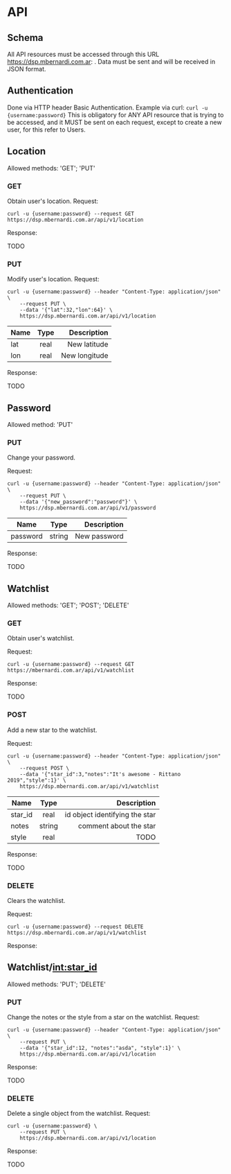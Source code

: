 # API

## Schema

All API resources must be accessed through this URL https://dsp.mbernardi.com.ar: . Data must be sent and will
be received in JSON format.

## Authentication

Done via HTTP header Basic Authentication.
Example via curl:
 `curl -u {username:password}`
This is obligatory for ANY API resource that is trying to be accessed,
and it MUST be sent on each request, except to create a new user,
for this refer to Users.

## Location

Allowed methods: 'GET'; 'PUT'

### GET

Obtain user's location.
Request:
```
curl -u {username:password} --request GET https://dsp.mbernardi.com.ar/api/v1/location
```
Response:

TODO

### PUT

Modify user's location.
Request:
```
curl -u {username:password} --header "Content-Type: application/json" \
    --request PUT \
    --data '{"lat":32,"lon":64}' \
    https://dsp.mbernardi.com.ar/api/v1/location
```

| Name | Type | Description |
| --- |:---:| ---:|
| lat | real | New latitude |
| lon | real | New longitude |


Response:

TODO

## Password

Allowed method: 'PUT'

### PUT

Change your password.

Request:
```
curl -u {username:password} --header "Content-Type: application/json" \
    --request PUT \
    --data '{"new_password":"password"}' \
    https://dsp.mbernardi.com.ar/api/v1/password
```

| Name | Type | Description |
| --- |:---:| ---:|
| password      | string | New password |

Response:

TODO

## Watchlist

Allowed methods: 'GET'; 'POST'; 'DELETE'

### GET

Obtain user's watchlist.

Request:
```
curl -u {username:password} --request GET https://mbernardi.com.ar/api/v1/watchlist
```
Response:

TODO

### POST

Add a new star to the watchlist.

Request:
```
curl -u {username:password} --header "Content-Type: application/json" \
    --request POST \
    --data '{"star_id":3,"notes":"It's awesome - Rittano 2019","style":1}' \
    https://dsp.mbernardi.com.ar/api/v1/watchlist
```
| Name | Type | Description |
| --- |:---:| ---:|
| star_id     | real | id object identifying the star |
| notes      | string     | comment about the star |
| style      | real     |   TODO |

Response:

TODO

### DELETE

Clears the watchlist.

Request:
```
curl -u {username:password} --request DELETE https://dsp.mbernardi.com.ar/api/v1/watchlist
```

Response:

## Watchlist/<int:star_id>

Allowed methods: 'PUT'; 'DELETE'

### PUT

Change the notes or the style from a star on the watchlist.
Request:
```
curl -u {username:password} --header "Content-Type: application/json" \
    --request PUT \
    --data '{"star_id":12, "notes":"asda", "style":1}' \
    https://dsp.mbernardi.com.ar/api/v1/location
```
Response:

TODO

### DELETE

Delete a single object from the watchlist.
Request:
```
curl -u {username:password} \
    --request PUT \
    https://dsp.mbernardi.com.ar/api/v1/location
```
Response:

TODO
